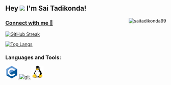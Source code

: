  ## Hey <img src="https://github.com/TheDudeThatCode/TheDudeThatCode/blob/master/Assets/Hi.gif" width="29">  I'm  Sai Tadikonda!
  
 <img align="right"  src="https://komarev.com/ghpvc/?username=saitadikonda99&label=Visitors%20&color=0e75b6&style=flat" alt="saitadikonda99" /> </p>
     
 
### [Connect with me 💬](https://linktr.ee/saitadikonda)


 
 [![GitHub Streak](https://streak-stats.demolab.com?user=saitadikonda99&theme=merko&hide_border=true&date_format=M%20j%5B%2C%20Y%5D)](https://git.io/streak-stats)
 
 


[![Top Langs](https://github-readme-stats.vercel.app/api/top-langs/?username=saitadikonda99&layout=compact)](https://github.com/saitadikonda99/github-readme-stats)
      
<h3   >   Languages and Tools:</h3>
 <p align="left"> <a href="https://www.cprogramming.com/" target="_blank" rel="noreferrer"> <img src="https://raw.githubusercontent.com/devicons/devicon/master/icons/c/c-original.svg" alt="c" width="40" height="40"/> </a> <a href="https://git-scm.com/" target="_blank"  rel="noreferrer"> <img src="https://www.vectorlogo.zone/logos/git-scm/git-scm-icon.svg" alt="git" width="40" height="40"/>   <a href="https://www.linux.org/" target="_blank" rel="noreferrer"> <img src="https://raw.githubusercontent.com/devicons/devicon/master/icons/linux/linux-original.svg" alt="linux" width="40" height="40"/> </a> </p>
